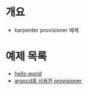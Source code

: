 # 개요
* karpenter provisioner 예제

# 예제 목록
* [hello world](./example-1/)
* [argocd를 사용한 provisioner](./example-2/)
